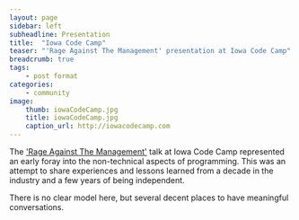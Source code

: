 ```yaml
---
layout: page
sidebar: left
subheadline: Presentation
title:  "Iowa Code Camp"
teaser: "'Rage Against The Management' presentation at Iowa Code Camp"
breadcrumb: true
tags:
    - post format
categories:
    - community
image:
    thumb: iowaCodeCamp.jpg
    title: iowaCodeCamp.jpg
    caption_url: http://iowacodecamp.com
---
```


The <a href='https://docs.google.com/presentation/d/1MWzsxFWKZzV6j7m-qfgQ5rZVId0OLYZ2a3Ylqtnbis4/edit?usp=sharing' target='new'>'Rage Against The Management'</a> talk at Iowa Code Camp represented an early foray into the non-technical aspects of programming.
This was an attempt to share experiences and lessons learned from a decade in the industry and a few years of being independent.  

There is no clear model here, but several decent places to have meaningful conversations.